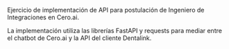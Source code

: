Ejercicio de implementación de API para postulación de Ingeniero de Integraciones en Cero.ai.

La implementación utiliza las librerías FastAPI y requests para mediar entre el chatbot de Cero.ai y la API del cliente Dentalink.